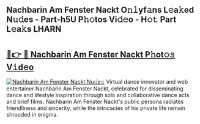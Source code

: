 ## Nachbarin Am Fenster Nackt O𝚗𝚕yf𝚊ns L𝚎a𝚔ed N𝚞𝚍es - Part-h5U P𝚑𝚘tos Vi𝚍𝚎o - H𝚘𝚝 Part L𝚎a𝚔s LHARN

# <h2><a href="http://kf3zh4n.oniu.top/?m=Nachbarin+Am+Fenster+Nackt">🔗👉 🔴 Nachbarin Am Fenster Nackt P𝚑ot𝚘𝚜 V𝚒d𝚎o</a></h2>

[![Nachbarin Am Fenster Nackt Nu𝚍e𝚜](https://i.imgur.com/0qMVB7G.gif)](http://kf3zh4n.oniu.top/?m=Nachbarin+Am+Fenster+Nackt)
Virtual dance innovator and web entertainer Nachbarin Am Fenster Nackt, celebrated for disseminating dance and lifestyle inspiration through solo and collaborative dance acts and brief films. Nachbarin Am Fenster Nackt's public persona radiates friendliness and sincerity, while the intricacies of his private life remain shrouded in enigma.  
